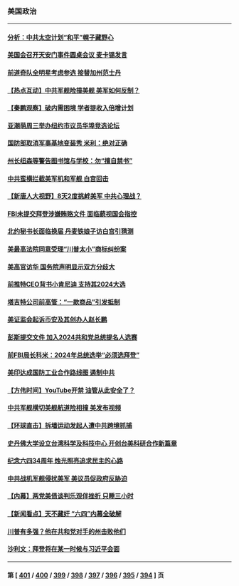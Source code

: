 ### 美国政治
---
#### [分析：中共太空计划“和平”幌子藏野心](../../pages/ncid1078159/n14009986.md) 
#### [美国会召开天安门事件圆桌会议 麦卡锡发言](../../pages/ncid1078159/n14010697.md) 
#### [前道奇队全明星考虑参选 接替加州范士丹](../../pages/ncid1078159/n14010846.md) 
#### [【热点互动】中共军舰险撞美舰 美军如何反制？](../../pages/ncid1078159/n14010627.md) 
#### [【秦鹏观察】破内需困境 学者提收入倍增计划](../../pages/ncid1078159/n14010741.md) 
#### [亚潮萌周三举办纽约市议员华埠竞选论坛](../../pages/ncid1078159/n14010790.md) 
#### [国防部取消军事基地变装秀 米利：绝对正确](../../pages/ncid1078159/n14010682.md) 
#### [州长纽森等警告图书馆与学校：勿“擅自禁书”](../../pages/ncid1078159/n14010678.md) 
#### [中共蛮横拦截美军机和军舰 白宫回击](../../pages/ncid1078159/n14010602.md) 
#### [【新唐人大视野】8天2度挑衅美军 中共心理战？](../../pages/ncid1078159/n14010620.md) 
#### [FBI未提交拜登涉嫌贿赂文件 面临藐视国会指控](../../pages/ncid1078159/n14010595.md) 
#### [北约秘书长面临换届 丹麦铁娘子访白宫引猜测](../../pages/ncid1078159/n14010564.md) 
#### [美最高法院同意受理“川普太小”商标纠纷案](../../pages/ncid1078159/n14010013.md) 
#### [美高官访华 国务院声明显示双方分歧大](../../pages/ncid1078159/n14010569.md) 
#### [前推特CEO背书小肯尼迪 支持其2024大选](../../pages/ncid1078159/n14010519.md) 
#### [塔吉特公司前高管：“一款商品”引发抵制](../../pages/ncid1078159/n14010514.md) 
#### [美证监会起诉币安及其创办人赵长鹏](../../pages/ncid1078159/n14010534.md) 
#### [彭斯提交文件 加入2024共和党总统提名人选赛](../../pages/ncid1078159/n14010522.md) 
#### [前FBI局长科米：2024年总统选举“必须选拜登”](../../pages/ncid1078159/n14010492.md) 
#### [美印达成国防工业合作路线图 遏制中共](../../pages/ncid1078159/n14010470.md) 
#### [【方伟时间】YouTube开禁 油管从此安全了？](../../pages/ncid1078159/n14010487.md) 
#### [中共军舰横切美舰航道险相撞 美发布视频](../../pages/ncid1078159/n14010355.md) 
#### [【环球直击】拆墙运动发起人遭中共跨境抓捕](../../pages/ncid1078159/n14010310.md) 
#### [史丹佛大学设立台湾科学及科技中心 开创台美科研合作新篇章](../../pages/ncid1078159/n14010159.md) 
#### [纪念六四34周年 烛光照亮追求民主的心路](../../pages/ncid1078159/n14010111.md) 
#### [中共战机军舰侵扰美军 美议员促政府反胁迫](../../pages/ncid1078159/n14009969.md) 
#### [【内幕】两党美债谈判乐观伴挫折 只睡三小时](../../pages/ncid1078159/n14009949.md) 
#### [【新闻看点】天不藏奸 “六四”内幕全破解](../../pages/ncid1078159/n14009895.md) 
#### [川普有多强？他在共和党对手的州击败他们](../../pages/ncid1078159/n14009910.md) 
#### [沙利文：拜登将在某一时候与习近平会面](../../pages/ncid1078159/n14009832.md) 

---
#### 第 [ [401](./401.md) / [400](./400.md) / [399](./399.md) / [398](./398.md) / [397](./397.md) / [396](./396.md) / [395](./395.md) / [394](./394.md) ] 页
